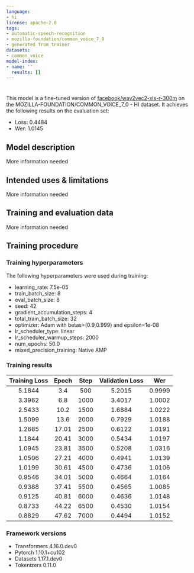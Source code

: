 ```yaml
---
language:
- hi
license: apache-2.0
tags:
- automatic-speech-recognition
- mozilla-foundation/common_voice_7_0
- generated_from_trainer
datasets:
- common_voice
model-index:
- name: ''
  results: []
---
```


<!-- This model card has been generated automatically according to the information the Trainer had access to. You
should probably proofread and complete it, then remove this comment. -->

# 

This model is a fine-tuned version of [facebook/wav2vec2-xls-r-300m](https://huggingface.co/facebook/wav2vec2-xls-r-300m) on the MOZILLA-FOUNDATION/COMMON_VOICE_7_0 - HI dataset.
It achieves the following results on the evaluation set:
- Loss: 0.4484
- Wer: 1.0145

## Model description

More information needed

## Intended uses & limitations

More information needed

## Training and evaluation data

More information needed

## Training procedure

### Training hyperparameters

The following hyperparameters were used during training:
- learning_rate: 7.5e-05
- train_batch_size: 8
- eval_batch_size: 8
- seed: 42
- gradient_accumulation_steps: 4
- total_train_batch_size: 32
- optimizer: Adam with betas=(0.9,0.999) and epsilon=1e-08
- lr_scheduler_type: linear
- lr_scheduler_warmup_steps: 2000
- num_epochs: 50.0
- mixed_precision_training: Native AMP

### Training results

| Training Loss | Epoch | Step | Validation Loss | Wer    |
|:-------------:|:-----:|:----:|:---------------:|:------:|
| 5.1844        | 3.4   | 500  | 5.2015          | 0.9999 |
| 3.3962        | 6.8   | 1000 | 3.4017          | 1.0002 |
| 2.5433        | 10.2  | 1500 | 1.6884          | 1.0222 |
| 1.5099        | 13.6  | 2000 | 0.7929          | 1.0188 |
| 1.2685        | 17.01 | 2500 | 0.6122          | 1.0191 |
| 1.1844        | 20.41 | 3000 | 0.5434          | 1.0197 |
| 1.0945        | 23.81 | 3500 | 0.5208          | 1.0316 |
| 1.0506        | 27.21 | 4000 | 0.4941          | 1.0139 |
| 1.0199        | 30.61 | 4500 | 0.4736          | 1.0106 |
| 0.9546        | 34.01 | 5000 | 0.4664          | 1.0164 |
| 0.9388        | 37.41 | 5500 | 0.4565          | 1.0085 |
| 0.9125        | 40.81 | 6000 | 0.4636          | 1.0148 |
| 0.8733        | 44.22 | 6500 | 0.4530          | 1.0154 |
| 0.8829        | 47.62 | 7000 | 0.4494          | 1.0152 |


### Framework versions

- Transformers 4.16.0.dev0
- Pytorch 1.10.1+cu102
- Datasets 1.17.1.dev0
- Tokenizers 0.11.0
